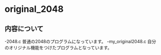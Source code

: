# original_2048

## 内容について
-2048.c 普通の2048のプログラムになっています。
-my_original2048.c 自分のオリジナル機能をつけたプログラムとなっています。
